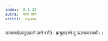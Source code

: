 ```yaml
---
index:  8.1.32
sutra:  सत्यं प्रश्ने
vritti:  nyasa
---
```


सत्यशब्दोऽयमुदाहरणे प्रश्ने वर्त्तते। प्रत्युदाहरणे तु ऋतशब्दस्यार्थे।।
